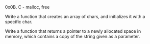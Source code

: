 0x0B. C - malloc, free

Write a function that creates an array of chars, and initializes it with a specific char.


Write a function that returns a pointer to a newly allocated space in memory, which contains a copy of the string given as a parameter.
